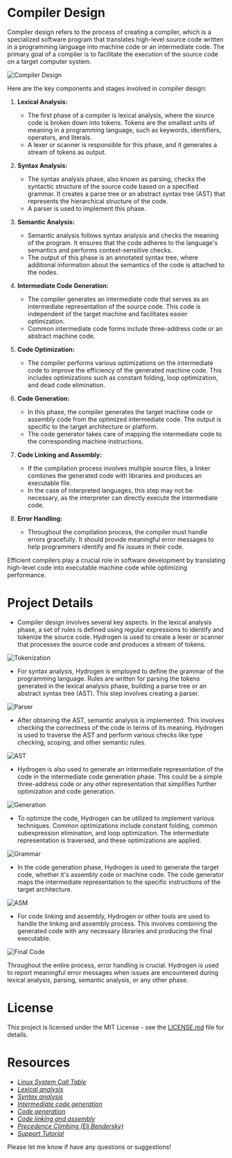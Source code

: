 # Compiler Design

Compiler design refers to the process of creating a compiler, which is a specialized software program that translates high-level source code written in a programming language into machine code or an intermediate code. The primary goal of a compiler is to facilitate the execution of the source code on a target computer system.

![Compiler Design](https://github.com/HR-Fahim/Constructing-New-Programming-Language-in-CLion-From-Scratch-WSL/assets/66734379/7c7ea2b5-8c5f-41d6-b334-a86453be88b8)

Here are the key components and stages involved in compiler design:

1. **Lexical Analysis:**
   - The first phase of a compiler is lexical analysis, where the source code is broken down into tokens. Tokens are the smallest units of meaning in a programming language, such as keywords, identifiers, operators, and literals.
   - A lexer or scanner is responsible for this phase, and it generates a stream of tokens as output.

2. **Syntax Analysis:**
   - The syntax analysis phase, also known as parsing, checks the syntactic structure of the source code based on a specified grammar. It creates a parse tree or an abstract syntax tree (AST) that represents the hierarchical structure of the code.
   - A parser is used to implement this phase.

3. **Semantic Analysis:**
   - Semantic analysis follows syntax analysis and checks the meaning of the program. It ensures that the code adheres to the language's semantics and performs context-sensitive checks.
   - The output of this phase is an annotated syntax tree, where additional information about the semantics of the code is attached to the nodes.

4. **Intermediate Code Generation:**
   - The compiler generates an intermediate code that serves as an intermediate representation of the source code. This code is independent of the target machine and facilitates easier optimization.
   - Common intermediate code forms include three-address code or an abstract machine code.

5. **Code Optimization:**
   - The compiler performs various optimizations on the intermediate code to improve the efficiency of the generated machine code. This includes optimizations such as constant folding, loop optimization, and dead code elimination.

6. **Code Generation:**
   - In this phase, the compiler generates the target machine code or assembly code from the optimized intermediate code. The output is specific to the target architecture or platform.
   - The code generator takes care of mapping the intermediate code to the corresponding machine instructions.

7. **Code Linking and Assembly:**
   - If the compilation process involves multiple source files, a linker combines the generated code with libraries and produces an executable file.
   - In the case of interpreted languages, this step may not be necessary, as the interpreter can directly execute the intermediate code.

8. **Error Handling:**
   - Throughout the compilation process, the compiler must handle errors gracefully. It should provide meaningful error messages to help programmers identify and fix issues in their code.

Efficient compilers play a crucial role in software development by translating high-level code into executable machine code while optimizing performance.

# Project Details

- Compiler design involves several key aspects. In the lexical analysis phase, a set of rules is defined using regular expressions to identify and tokenize the source code. Hydrogen is used to create a lexer or scanner that processes the source code and produces a stream of tokens.

![Tokenization](https://github.com/HR-Fahim/Constructing-New-Programming-Language-in-CLion-From-Scratch-WSL/assets/66734379/2c70b30e-1e18-4bc9-8b04-46d38b62bd37)

- For syntax analysis, Hydrogen is employed to define the grammar of the programming language. Rules are written for parsing the tokens generated in the lexical analysis phase, building a parse tree or an abstract syntax tree (AST). This step involves creating a parser.

![Parser](https://github.com/HR-Fahim/Constructing-New-Programming-Language-in-CLion-From-Scratch-WSL/assets/66734379/39189cd5-ffb2-48bb-82a7-ac338aeca3b6)

- After obtaining the AST, semantic analysis is implemented. This involves checking the correctness of the code in terms of its meaning. Hydrogen is used to traverse the AST and perform various checks like type checking, scoping, and other semantic rules.

![AST](https://github.com/HR-Fahim/Constructing-New-Programming-Language-in-CLion-From-Scratch-WSL/assets/66734379/4482f137-760b-475a-b8be-139d817fd9ca)

- Hydrogen is also used to generate an intermediate representation of the code in the intermediate code generation phase. This could be a simple three-address code or any other representation that simplifies further optimization and code generation.

![Generation](https://github.com/HR-Fahim/Constructing-New-Programming-Language-in-CLion-From-Scratch-WSL/assets/66734379/205406c2-1d68-4c25-b34e-87acfb589b9d)

- To optimize the code, Hydrogen can be utilized to implement various techniques. Common optimizations include constant folding, common subexpression elimination, and loop optimization. The intermediate representation is traversed, and these optimizations are applied.

![Grammar](https://github.com/HR-Fahim/Constructing-New-Programming-Language-in-CLion-From-Scratch-WSL/assets/66734379/d6082800-ff92-463c-88ef-439f1917d931)

- In the code generation phase, Hydrogen is used to generate the target code, whether it's assembly code or machine code. The code generator maps the intermediate representation to the specific instructions of the target architecture.

![ASM](https://github.com/HR-Fahim/Constructing-New-Programming-Language-in-CLion-From-Scratch-WSL/assets/66734379/7a72e50f-49f4-46b1-b3fa-f4d90e71a0aa)

- For code linking and assembly, Hydrogen or other tools are used to handle the linking and assembly process. This involves combining the generated code with any necessary libraries and producing the final executable.

![Final Code](https://github.com/HR-Fahim/Constructing-New-Programming-Language-in-CLion-From-Scratch-WSL/assets/66734379/05b31d60-c7d8-46e1-8428-880efbcbc55d)

Throughout the entire process, error handling is crucial. Hydrogen is used to report meaningful error messages when issues are encountered during lexical analysis, parsing, semantic analysis, or any other phase.

# License

This project is licensed under the MIT License - see the [LICENSE.md](LICENSE.md) file for details.


# Resources

- *[Linux System Call Table](https://chromium.googlesource.com/chromiumos/docs/+/master/constants/syscalls.md)*
- *[Lexical analysis](https://en.wikipedia.org/wiki/Lexical_analysis)*
- *[Syntax analysis](https://en.wikipedia.org/wiki/Syntax_analysis)*
- *[Intermediate code generation](https://en.wikipedia.org/wiki/Intermediate_code)*
- *[Code generation](https://en.wikipedia.org/wiki/Code_generation)*
- *[Code linking and assembly](https://en.wikipedia.org/wiki/Code_linking_and_assembly)*
- *[Precedence Climbing (Eli Bendersky)](https://eli.thegreenplace.net/2012/08/02/parsing-expressions-by-precedence-climbing)*
- *[Support Tutorial](https://www.youtube.com/watch?v=vcSijrRsrY0&list=PLUDlas_Zy_qC7c5tCgTMYq2idyyT241qs)*

Please let me know if have any questions or suggestions!

